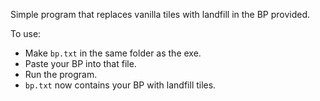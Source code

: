 Simple program that replaces vanilla tiles with landfill in the BP provided.

To use:
- Make `bp.txt` in the same folder as the exe.
- Paste your BP into that file.
- Run the program.
- `bp.txt` now contains your BP with landfill tiles.